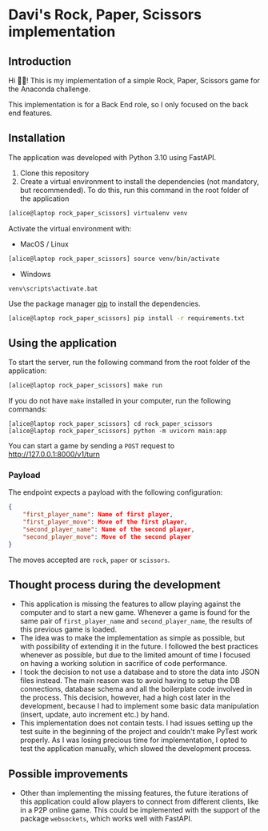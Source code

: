 # Davi's Rock, Paper, Scissors implementation

## Introduction
Hi 👋🏾! This is my implementation of a simple Rock, Paper, Scissors game for the Anaconda challenge.

This implementation is for a Back End role, so I only focused on the back end features.

## Installation
The application was developed with Python 3.10 using FastAPI.

 1. Clone this repository
 2. Create a virtual environment to install the dependencies (not mandatory, but recommended). To do this, run this command in the root folder of the application
```bash
[alice@laptop rock_paper_scissors] virtualenv venv
```

Activate the virtual environment with:

- MacOS / Linux 
```bash
[alice@laptop rock_paper_scissors] source venv/bin/activate
```

- Windows
```shell
venv\scripts\activate.bat
```

Use the package manager [pip](https://pip.pypa.io/en/stable/) to install the dependencies.

```bash
[alice@laptop rock_paper_scissors] pip install -r requirements.txt
```


## Using the application
To start the server, run the following command from the root folder of the application:
```bash
[alice@laptop rock_paper_scissors] make run
```

If you do not have `make` installed in your computer, run the following commands:
```
[alice@laptop rock_paper_scissors] cd rock_paper_scissors
[alice@laptop rock_paper_scissors] python -m uvicorn main:app
```

You can start a game by sending a `POST` request to http://127.0.0.1:8000/v1/turn

### Payload

The endpoint expects a payload with the following configuration:
```json
{
	"first_player_name": Name of first player,
	"first_player_move": Move of the first player,
	"second_player_name": Name of the second player,
	"second_player_move": Move of the second player
}
```
The moves accepted are `rock`, `paper` or `scissors`.

## Thought process during the development
- This application is missing the features to allow playing against the computer and to start a new game. Whenever a game
is found for the same pair of `first_player_name` and `second_player_name`, the results of this previous game is loaded.
- The idea was to make the implementation as simple as possible, but with possibility of extending it in the future. I 
followed the best practices whenever as possible, but due to the limited amount of time I focused on having a working 
solution in sacrifice of code performance.
- I took the decision to not use a database and to store the data into JSON files instead. The main reason was to avoid 
having to setup the DB connections, database schema and all the boilerplate code involved in the process. This decision,
however, had a high cost later in the development, because I had to implement some basic data manipulation (insert, update,
auto increment etc.) by hand.
- This implementation does not contain tests. I had issues setting up the test suite in the beginning of the project and 
couldn't make PyTest work properly. As I was losing precious time for implementation, I opted to test the application 
manually, which slowed the development process.

## Possible improvements
- Other than implementing the missing features, the future iterations of this application could allow players to connect
from different clients, like in a P2P online game. This could be implemented with the support of the package `websockets`,
which works well with FastAPI.